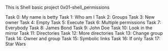 This is Shell basic project 0x01-shell_permissions

Task 0: My name is betty
Task 1: Who am I
Task 2: Groups
Task 3: New owner
Task 4: Empty
Task 5: Execute
Task 6: Multiple permissions
Task 7: Everybody
Task 8: James Bond
Task 9: John Doe
Task 10: Look in the mirror
Task 11: Directories
Task 12: More directories
Task 13: Change group
Task 14: Owner and group
Task 15: Symbolic links
Task 16: If only
Task 17: Star Wars
